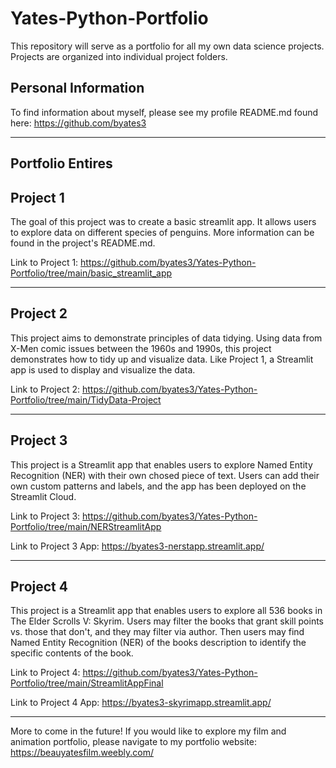 # Yates-Python-Portfolio

This repository will serve as a portfolio for all my own data science projects. Projects are organized into individual project folders.

**Personal Information**
---
To find information about myself, please see my profile README.md found here: https://github.com/byates3

-------------------------------------------------------------------------

**Portfolio Entires**
---

Project 1
---
The goal of this project was to create a basic streamlit app. It allows users to explore data on different species of penguins. More information can be found in the project's README.md.

Link to Project 1: https://github.com/byates3/Yates-Python-Portfolio/tree/main/basic_streamlit_app

-------------------------------------------------------------------------

Project 2
---
This project aims to demonstrate principles of data tidying. Using data from X-Men comic issues between the 1960s and 1990s, this project demonstrates how to tidy up and visualize data. Like Project 1, a Streamlit app is used to display and visualize the data.

Link to Project 2: https://github.com/byates3/Yates-Python-Portfolio/tree/main/TidyData-Project

-------------------------------------------------------------------------

Project 3
---
This project is a Streamlit app that enables users to explore Named Entity Recognition (NER) with their own chosed piece of text. Users can add their own custom patterns and labels, and the app has been deployed on the Streamlit Cloud.

Link to Project 3: https://github.com/byates3/Yates-Python-Portfolio/tree/main/NERStreamlitApp

Link to Project 3 App: https://byates3-nerstapp.streamlit.app/

-------------------------------------------------------------------------

Project 4
---
This project is a Streamlit app that enables users to explore all 536 books in The Elder Scrolls V: Skyrim. Users may filter the books that grant skill points vs. those that don't, and they may filter via author. Then users may find Named Entity Recognition (NER) of the books description to identify the specific contents of the book.

Link to Project 4: https://github.com/byates3/Yates-Python-Portfolio/tree/main/StreamlitAppFinal

Link to Project 4 App: https://byates3-skyrimapp.streamlit.app/

-------------------------------------------------------------------------

More to come in the future! If you would like to explore my film and animation portfolio, please navigate to my portfolio website: https://beauyatesfilm.weebly.com/